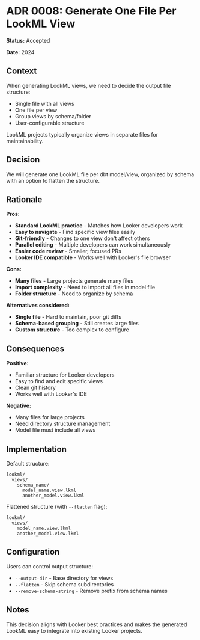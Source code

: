 # ADR 0008: Generate One File Per LookML View

**Status:** Accepted

**Date:** 2024

## Context

When generating LookML views, we need to decide the output file structure:
- Single file with all views
- One file per view
- Group views by schema/folder
- User-configurable structure

LookML projects typically organize views in separate files for maintainability.

## Decision

We will generate one LookML file per dbt model/view, organized by schema with an option to flatten the structure.

## Rationale

**Pros:**
- **Standard LookML practice** - Matches how Looker developers work
- **Easy to navigate** - Find specific view files easily
- **Git-friendly** - Changes to one view don't affect others
- **Parallel editing** - Multiple developers can work simultaneously
- **Easier code review** - Smaller, focused PRs
- **Looker IDE compatible** - Works well with Looker's file browser

**Cons:**
- **Many files** - Large projects generate many files
- **Import complexity** - Need to import all files in model file
- **Folder structure** - Need to organize by schema

**Alternatives considered:**
- **Single file** - Hard to maintain, poor git diffs
- **Schema-based grouping** - Still creates large files
- **Custom structure** - Too complex to configure

## Consequences

**Positive:**
- Familiar structure for Looker developers
- Easy to find and edit specific views
- Clean git history
- Works well with Looker's IDE

**Negative:**
- Many files for large projects
- Need directory structure management
- Model file must include all views

## Implementation

Default structure:
```
lookml/
  views/
    schema_name/
      model_name.view.lkml
      another_model.view.lkml
```

Flattened structure (with `--flatten` flag):
```
lookml/
  views/
    model_name.view.lkml
    another_model.view.lkml
```

## Configuration

Users can control output structure:
- `--output-dir` - Base directory for views
- `--flatten` - Skip schema subdirectories
- `--remove-schema-string` - Remove prefix from schema names

## Notes

This decision aligns with Looker best practices and makes the generated LookML easy to integrate into existing Looker projects.
